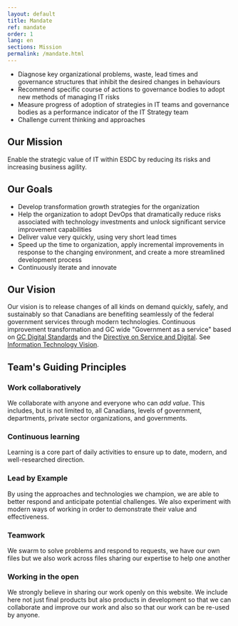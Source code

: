 ```yaml
---
layout: default
title: Mandate
ref: mandate
order: 1
lang: en
sections: Mission
permalink: /mandate.html
---
```


- Diagnose key organizational problems, waste, lead times and governance structures that inhibit the desired changes in behaviours
- Recommend specific course of actions to governance bodies to adopt new methods of managing IT risks
- Measure progress of adoption of strategies in IT teams and governance bodies as a performance indicator of the IT Strategy team
- Challenge current thinking and approaches

<!-- <img src="assets/images/our-mission.png" alt="team mission"> -->

## Our Mission

Enable the strategic value of IT within ESDC by reducing its risks and increasing business agility.

<!-- <img src="assets/images/our-goals.png" alt="team goals"> -->

## Our Goals

- Develop transformation growth strategies for the organization
- Help the organization to adopt DevOps that dramatically reduce risks associated with technology investments and unlock significant service improvement capabilities
- Deliver value very quickly, using very short lead times
- Speed up the time to organization, apply incremental improvements in response to the changing environment, and create a more streamlined development process
- Continuously iterate and innovate

<!-- <img src="assets/images/our-vision.png" alt="team vision"> -->

## Our Vision

Our vision is to release changes of all kinds on demand quickly, safely, and sustainably so that Canadians are benefiting seamlessly of the federal government services through modern technologies.
Continuous improvement transformation and GC wide "Government as a service" based on [GC Digital Standards](https://www.canada.ca/en/government/system/digital-government/government-canada-digital-standards.html) and the [Directive on Service and Digital](https://www.tbs-sct.gc.ca/pol/doc-eng.aspx?id=32601).
See [Information Technology Vision](vision-medium-long-term.html).

## Team's Guiding Principles

### Work collaboratively

We collaborate with anyone and everyone who can _add value_.
This includes, but is not limited to, all Canadians, levels of government, departments, private sector organizations, and governments.

### Continuous learning

Learning is a core part of daily activities to ensure up to date, modern, and well-researched direction.

### Lead by Example

By using the approaches and technologies we champion, we are able to better respond and anticipate potential challenges.
We also experiment with modern ways of working in order to demonstrate their value and effectiveness.

### Teamwork

We swarm to solve problems and respond to requests, we have our own files but we also work across files sharing our expertise to help one another

### Working in the open

We strongly believe in sharing our work openly on this website.
We include here not just final products but also products in development so that we can collaborate and improve our work and also so that our work can be re-used by anyone.